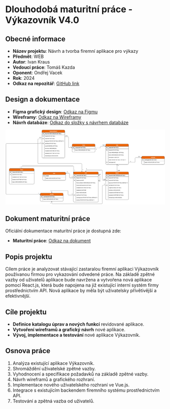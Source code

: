 <h1>Dlouhodobá maturitní práce - Výkazovník V4.0</h1>
<div class="section">
    <h2 class="section-title">Obecné informace</h2>
    <ul>
        <li><strong>Název projektu</strong>: Návrh a tvorba firemní aplikace pro výkazy</li>
        <li><strong>Předmět</strong>: WEB</li>
        <li><strong>Autor</strong>: Ivan Kraus</li>
        <li><strong>Vedoucí práce</strong>: Tomáš Kazda</li>
        <li><strong>Oponent</strong>: Ondřej Vacek</li>
        <li><strong>Rok</strong>: 2024</li>
        <li><strong>Odkaz na repozitář</strong>: <a href="https://github.com/pslib-cz/MP2024-25_Kraus-Ivan_Navrh-a-tvorba-firemni-aplikace-pro-vykazy">GitHub link</a></li>
    </ul>
</div>

<div class="section">
    <h2 class="section-title">Design a dokumentace</h2>
    <ul>
        <li><strong>Figma grafický design</strong>: 
            <a href="https://www.figma.com/design/2ffU1Qy1nT7YSvA58nPPcX/V%C3%BDkazovn%C3%ADk-V4.0?node-id=19-2&p=f&t=CvkypDnicCBvmVl6-0">
                Odkaz na Figmu
            </a>
        </li>
        <li><strong>Wireframy</strong>: 
            <a href="https://www.figma.com/design/2ffU1Qy1nT7YSvA58nPPcX/V%C3%BDkazovn%C3%ADk-V4.0?node-id=0-1&p=f&t=CvkypDnicCBvmVl6-0">
                Odkaz na Wireframy
            </a>
        </li>
        <li><strong>Návrh databáze</strong>: 
            <a href="./Documentation/Database/">Odkaz do složky s návrhem databáze</a>
        </li>
    </ul>
    <img src="./Documentation/Database/vykazovnik_db_scheme.drawio.png" alt="Návrh databáze" width="600">
</div>


<div class="section">
    <h2 class="section-title">Dokument maturitní práce</h2>
    <p>Oficiální dokumentace maturitní práce je dostupná zde:</p>
    <ul>
        <li><strong>Maturitní práce</strong>: <a href="https://pslib-my.sharepoint.com/:w:/g/personal/ivan_kraus_021_pslib_cz/EREstno_YAhAhziebQxfJUUBafY1LVzwNe0VrICEOoC6Yw?e=Yrf2xb">Odkaz na dokument</a></li>
    </ul>
</div>

<div class="section">
    <h2 class="section-title">Popis projektu</h2>
    <p>Cílem práce je analyzovat stávající zastaralou firemní aplikaci Výkazovník používanou firmou pro vykazování odvedené práce. Na základě zpětné vazby od uživatelů aplikace bude navržena a vytvořena nová aplikace pomocí React.js, která bude napojena na již existující interní systém firmy prostřednictvím API. Nová aplikace by měla být uživatelsky přívětivější a efektivnější.</p>
</div>

<div class="section">
    <h2 class="section-title">Cíle projektu</h2>
    <ul>
        <li><strong>Definice katalogu úprav a nových funkcí</strong> revidované aplikace.</li>
        <li><strong>Vytvoření wireframů a grafický návrh</strong> nové aplikace.</li>
        <li><strong>Vývoj, implementace a testování</strong> nové aplikace Výkazovník.</li>
    </ul>
</div>

<div class="section">
    <h2 class="section-title">Osnova práce</h2>
    <ol>
        <li>Analýza existující aplikace Výkazovník.</li>
        <li>Shromáždění uživatelské zpětné vazby.</li>
        <li>Vyhodnocení a specifikace požadavků na základě zpětné vazby.</li>
        <li>Návrh wireframů a grafického rozhraní.</li>
        <li>Implementace nového uživatelského rozhraní ve Vue.js.</li>
        <li>Integrace s existujícím backendem firemního systému prostřednictvím API.</li>
        <li>Testování a zpětná vazba od uživatelů.</li>
    </ol>
</div>
